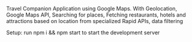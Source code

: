 Travel Companion Application using Google Maps. With Geolocation, Google Maps API, Searching for places, Fetching restaurants, hotels and attractions based on location from specialized Rapid APIs, data filtering

Setup: run npm i && npm start to start the development server
